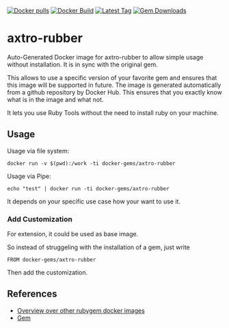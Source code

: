 [![Docker pulls](https://img.shields.io/docker/pulls/rubygem/axtro-rubber.svg)](https://hub.docker.com/r/rubygem/axtro-rubber/)
[![Docker Build](https://img.shields.io/docker/automated/rubygem/axtro-rubber.svg)](https://hub.docker.com/r/rubygem/axtro-rubber/)
[![Latest Tag](https://img.shields.io/github/tag/docker-rubygem/axtro-rubber.svg)](https://hub.docker.com/r/rubygem/axtro-rubber/)
[![Gem Downloads](https://img.shields.io/gem/dt/axtro-rubber.svg)](https://rubygems.org/gems/axtro-rubber/)
# axtro-rubber

Auto-Generated Docker image for axtro-rubber to allow simple usage without installation.
It is in sync with the original gem.

This allows to use a specific version of your favorite gem and ensures that this image will be supported in future.
The image is generated automatically from a github repository by Docker Hub.
This ensures that you exactly know what is in the image and what not.

It lets you use Ruby Tools without the need to install ruby on your machine.

## Usage

Usage via file system:

`docker run -v $(pwd):/work -ti docker-gems/axtro-rubber`

Usage via Pipe:

`echo "test" | docker run -ti docker-gems/axtro-rubber`

It depends on your specific use case how your want to use it.

### Add Customization

For extension, it could be used as base image.

So instead of struggeling with the installation of a gem, just write

`FROM docker-gems/axtro-rubber`

Then add the customization.

## References

 - [Overview over other rubygem docker images](https://github.com/thinkbot/docker-rubygem)
 - [Gem](https://rubygems.org/gems/axtro-rubber/)
